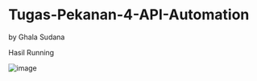 # Tugas-Pekanan-4-API-Automation
by Ghala Sudana

Hasil Running 

![image](https://user-images.githubusercontent.com/85092513/218247835-ba9b96db-6f12-4371-8650-8598da86ae51.png)
